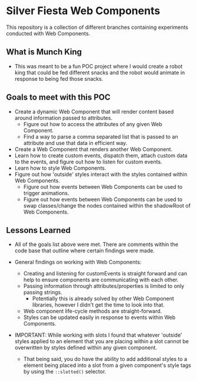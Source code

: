 # Silver Fiesta Web Components
This repository is a collection of different branches containing experiments conducted with Web Components.

## What is Munch King
- This was meant to be a fun POC project where I would create a robot king that could be fed different snacks and the robot would animate in response to being fed those snacks.

## Goals to meet with this POC
- Create a dynamic Web Component that will render content based around information passed to attributes.
  - Figure out how to access the attributes of any given Web Component.
  - Find a way to parse a comma separated list that is passed to an attribute and use that data in efficient way.
- Create a Web Component that renders another Web Component.
- Learn how to create custom events, dispatch them, attach custom data to the events, and figure out how to listen for custom events.
- Learn how to style Web Components.
- Figure out how 'outside' styles interact with the styles contained within Web Components.
  - Figure out how events between Web Components can be used to trigger animations.
  - Figure out how events between Web Components can be used to swap classes/change the nodes contained within the shadowRoot of Web Components.

## Lessons Learned
- All of the goals list above were met. There are comments within the code base that outline where certain findings were made.
- General findings on working with Web Components:
  - Creating and listening for customEvents is straight forward and can help to ensure components are communicating with each other.
  - Passing information through attributes/properties is limited to only passing strings.
    - Potentially this is already solved by other Web Component libraries, however I didn't get the time to look into that.
  - Web component life-cycle methods are straight-forward.
  - Styles can be updated easily in response to events within Web Components.

- IMPORTANT: While working with slots I found that whatever 'outside' styles applied to an element that you are placing within a slot cannot be overwritten by styles defined within any given component.
  - That being said, you do have the ability to add additional styles to a element being placed into a slot from a given component's style tags by using the `::slotted()` selector.
